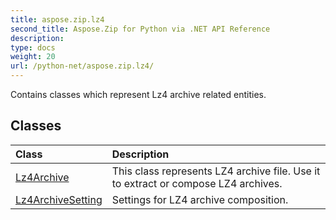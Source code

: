```yaml
---
title: aspose.zip.lz4
second_title: Aspose.Zip for Python via .NET API Reference
description: 
type: docs
weight: 20
url: /python-net/aspose.zip.lz4/
---
```



Contains classes which represent Lz4 archive related entities.

## Classes
| Class | Description |
| :- | :- |
|[Lz4Archive](/zip/python-net/aspose.zip.lz4/lz4archive/)|This class represents LZ4 archive file. Use it to extract or compose LZ4 archives.|
|[Lz4ArchiveSetting](/zip/python-net/aspose.zip.lz4/lz4archivesetting/)|Settings for LZ4 archive composition.|
